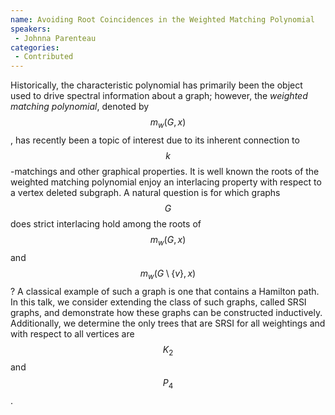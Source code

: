 ```yaml
--- 
name: Avoiding Root Coincidences in the Weighted Matching Polynomial  
speakers: 
 - Johnna Parenteau  
categories:
 - Contributed
--- 
```

 
Historically, the characteristic polynomial has primarily been the object used to drive spectral information about a graph; however, the *weighted matching polynomial*, denoted by $$m_w(G,x)$$, has recently been a topic of interest due to its inherent connection to $$k$$-matchings and other graphical properties. It is well known the roots of the weighted matching polynomial enjoy an interlacing property with respect to a vertex deleted subgraph. A natural question is for which graphs $$G$$ does strict interlacing hold among the roots of $$m_w(G,x)$$ and $$m_w(G\setminus \{v\},x)$$? A classical example of such a graph is one that contains a Hamilton path. In this talk, we consider extending the class of such graphs, called SRSI graphs, and demonstrate how these graphs can be constructed inductively. Additionally, we determine the only trees that are SRSI for all weightings and with respect to all vertices are $$K_2$$ and $$P_4$$.